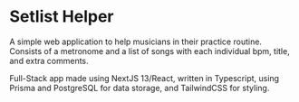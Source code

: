 # Setlist Helper

A simple web application to help musicians in their practice routine. Consists of a metronome and a list of songs with each individual bpm, title, and extra comments.

Full-Stack app made using NextJS 13/React, written in Typescript, using Prisma and PostgreSQL for data storage, and TailwindCSS for styling.